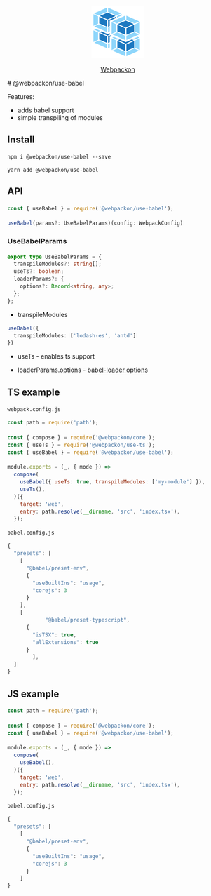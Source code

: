 <p align="center">
  <img src='https://raw.githubusercontent.com/AndTem/webpackon/master/images/logo.svg' height='120' width='120'>
</p>
<p align="center">
  <a href="https://github.com/AndTem/webpackon#readme">Webpackon</a>
</p>
# @webpackon/use-babel

Features:
- adds babel support
- simple transpiling of modules

## Install
```shell
npm i @webpackon/use-babel --save
```

```shell
yarn add @webpackon/use-babel
```

## API

```ts
const { useBabel } = require('@webpackon/use-babel');

useBabel(params?: UseBabelParams)(config: WebpackConfig)
```

### UseBabelParams
```ts
export type UseBabelParams = {
  transpileModules?: string[];
  useTs?: boolean;
  loaderParams?: {
    options?: Record<string, any>;
  };
};
```

 - transpileModules
```ts
useBabel({
  transpileModules: ['lodash-es', 'antd']
})
```

- useTs - enables ts support

- loaderParams.options - [babel-loader options](https://www.npmjs.com/package/babel-loader#Options)

## TS example

```webpack.config.js```
```js
const path = require('path');

const { compose } = require('@webpackon/core');
const { useTs } = require('@webpackon/use-ts');
const { useBabel } = require('@webpackon/use-babel');

module.exports = (_, { mode }) =>
  compose(
    useBabel({ useTs: true, transpileModules: ['my-module'] }),
    useTs(),
  )({
    target: 'web',
    entry: path.resolve(__dirname, 'src', 'index.tsx'),
  });
```

```babel.config.js```
```js
{
  "presets": [
    [
      "@babel/preset-env",
      {
        "useBuiltIns": "usage",
        "corejs": 3
      }
    ],
    [
			"@babel/preset-typescript",
      {
        "isTSX": true,
        "allExtensions": true
      }
		],
  ]
}
```

## JS example

```js
const path = require('path');

const { compose } = require('@webpackon/core');
const { useBabel } = require('@webpackon/use-babel');

module.exports = (_, { mode }) =>
  compose(
    useBabel(),
  )({
    target: 'web',
    entry: path.resolve(__dirname, 'src', 'index.tsx'),
  });
```

```babel.config.js```
```js
{
  "presets": [
    [
      "@babel/preset-env",
      {
        "useBuiltIns": "usage",
        "corejs": 3
      }
    ]
}
```
